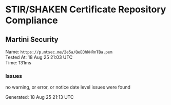# STIR/SHAKEN Certificate Repository Compliance

## Martini Security

Name: `https://p.mtsec.me/2e5a/QeEQhkHRnTBa.pem`\
Tested At: 18 Aug 25 21:03 UTC\
Time: 131ms

### Issues

no warning, or error, or notice date level issues were found

Generated: 18 Aug 25 21:13 UTC